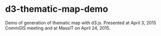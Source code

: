 # d3-thematic-map-demo
Demo of generation of thematic map with d3.js.
Presented at April 3, 2015 CommGIS meeting and at MassIT on April 24, 2015.
